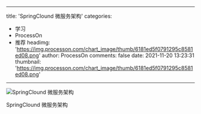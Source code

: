 
---
title: 'SpringClound 微服务架构'
categories: 
 - 学习
 - ProcessOn
 - 推荐
headimg: 'https://img.processon.com/chart_image/thumb/6181ed5f0791295c8581ed08.png'
author: ProcessOn
comments: false
date: 2021-11-20 13:23:31
thumbnail: 'https://img.processon.com/chart_image/thumb/6181ed5f0791295c8581ed08.png'
---

<div>   
<img class="thumb" alt="SpringClound 微服务架构" src="https://img.processon.com/chart_image/thumb/6181ed5f0791295c8581ed08.png" referrerpolicy="no-referrer">
<p>SpringClound 微服务架构</p>  
</div>
            